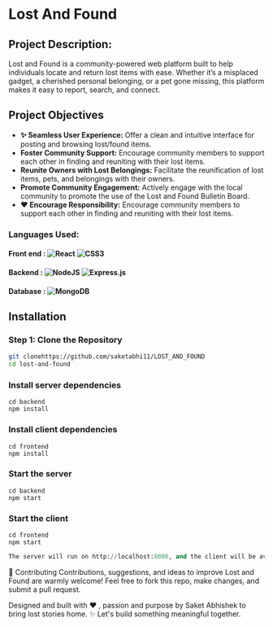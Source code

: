 # Lost And Found

## Project Description:
Lost and Found is a community-powered web platform built to help individuals locate and return lost items with ease. Whether it’s a misplaced gadget, a cherished personal belonging, or a pet gone missing, this platform makes it easy to report, search, and connect.

## Project Objectives
- **✨ Seamless User Experience:** Offer a clean and intuitive interface for posting and browsing lost/found items.
- **Foster Community Support:** Encourage community members to support each other in finding and reuniting with their lost items.
- **Reunite Owners with Lost Belongings:** Facilitate the reunification of lost items, pets, and belongings with their owners.
- **Promote Community Engagement:** Actively engage with the local community to promote the use of the Lost and Found Bulletin Board.
- **❤️ Encourage Responsibility:** Encourage community members to support each other in finding and reuniting with their lost items.


### Languages Used:
#### Front end : ![React](https://img.shields.io/badge/react-%2320232a.svg?style=flat&logo=react&logoColor=%2361DAFB) ![CSS3](https://img.shields.io/badge/css3-%231572B6.svg?style=flat&logo=css3&logoColor=white) 
#### Backend : ![NodeJS](https://img.shields.io/badge/node.js-6DA55F?style=flat&logo=node.js&logoColor=white) ![Express.js](https://img.shields.io/badge/express.js-%23404d59.svg?style=flat&logo=express&logoColor=%2361DAFB)
#### Database : ![MongoDB](https://img.shields.io/badge/MongoDB-%234ea94b.svg?style=flat&logo=mongodb&logoColor=white) <br />

## Installation

### Step 1: Clone the Repository

```bash
git clonehttps://github.com/saketabhi11/LOST_AND_FOUND
cd lost-and-found
```
### Install server dependencies
```console cd server
cd backend
npm install
```
### Install client dependencies
```console
cd frontend
npm install
```
### Start the server
```console
cd backend
npm start
```
### Start the client
```console
cd frontend
npm start
```
```python
The server will run on http://localhost:8000, and the client will be available at http://localhost:3000
```



🙌 Contributing
Contributions, suggestions, and ideas to improve Lost and Found are warmly welcome!
Feel free to fork this repo, make changes, and submit a pull request.

Designed and built with ❤️ , passion and purpose by Saket Abhishek to bring lost stories home.
✨ Let's build something meaningful together.
